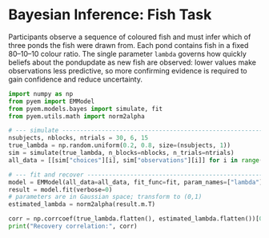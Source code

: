 # Bayesian Inference: Fish Task

Participants observe a sequence of coloured fish and must infer which of three
ponds the fish were drawn from. Each pond contains fish in a fixed 80–10–10
colour ratio. The single parameter `lambda` governs how quickly beliefs about the pondupdate as new fish are observed: lower values make observations less predictive, so more confirming evidence is required to gain confidence and reduce uncertainty.

```python
import numpy as np
from pyem import EMModel
from pyem.models.bayes import simulate, fit
from pyem.utils.math import norm2alpha

# --- simulate -------------------------------------------------------------
nsubjects, nblocks, ntrials = 30, 6, 15
true_lambda = np.random.uniform(0.2, 0.8, size=(nsubjects, 1))
sim = simulate(true_lambda, n_blocks=nblocks, n_trials=ntrials)
all_data = [[sim["choices"][i], sim["observations"][i]] for i in range(nsubjects)]

# --- fit and recover ------------------------------------------------------
model = EMModel(all_data=all_data, fit_func=fit, param_names=["lambda"])
result = model.fit(verbose=0)
# parameters are in Gaussian space; transform to (0,1)
estimated_lambda = norm2alpha(result.m.T)

corr = np.corrcoef(true_lambda.flatten(), estimated_lambda.flatten())[0, 1]
print("Recovery correlation:", corr)
```
